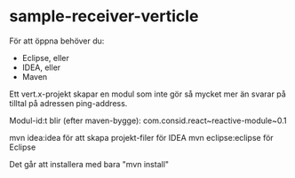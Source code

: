 sample-receiver-verticle
=========

För att öppna behöver du:
- Eclipse, eller
- IDEA, eller
- Maven

Ett vert.x-projekt skapar en modul som inte gör så mycket mer än svarar på tilltal på adressen ping-address.

Modul-id:t blir (efter maven-bygge):
com.consid.react~reactive-module~0.1

mvn idea:idea för att skapa projekt-filer för IDEA
mvn eclipse:eclipse för Eclipse

Det går att installera med bara "mvn install"

